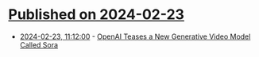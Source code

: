 # [Published on 2024-02-23](index.md)

* [2024-02-23, 11:12:00](https://soylentnews.org/article.pl?sid=24/02/22/0320230&from=rss) - [OpenAI Teases a New Generative Video Model Called Sora](https://soylentnews.org/article.pl?sid=24/02/22/0320230&from=rss)
